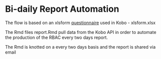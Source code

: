 # Bi-daily Report Automation

The flow is based on an xlsform [questionnaire](https://kobo.unhcr.org/#/forms/aLWoR3ZMFogWzChxaX28cP/summary) used in Kobo - xlsform.xlsx

The Rmd files report.Rmd pull data from the Kobo API in order to automate the production of the RBAC every two days report.

The Rmd is knotted on a every two days basis and the report is shared via email
